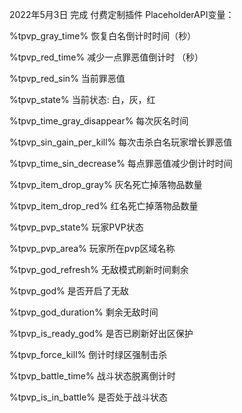 2022年5月3日 完成
付费定制插件
PlaceholderAPI变量：

%tpvp_gray_time% 恢复白名倒计时时间（秒）

%tpvp_red_time%  减少一点罪恶值倒计时 （秒）

%tpvp_red_sin%  当前罪恶值 

%tpvp_state% 当前状态: 白，灰，红

%tpvp_time_gray_disappear% 每次灰名时间

%tpvp_sin_gain_per_kill% 每次击杀白名玩家增长罪恶值

%tpvp_time_sin_decrease% 每点罪恶值减少倒计时时间

%tpvp_item_drop_gray% 灰名死亡掉落物品数量

%tpvp_item_drop_red% 红名死亡掉落物品数量

%tpvp_pvp_state% 玩家PVP状态

%tpvp_pvp_area%   玩家所在pvp区域名称

%tpvp_god_refresh% 无敌模式刷新时间剩余

%tpvp_god% 是否开启了无敌

%tpvp_god_duration% 剩余无敌时间

%tpvp_is_ready_god% 是否已刷新好出区保护

%tpvp_force_kill%  倒计时绿区强制击杀

%tpvp_battle_time% 战斗状态脱离倒计时

%tpvp_is_in_battle% 是否处于战斗状态
